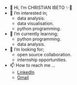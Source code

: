 - 👋 Hi, I’m CHRISTIAN IBETO ✨💖
- 👀 I’m interested in;
  - data analysis.
  - data visualisation.
  - python programming.
- 🌱 I’m currently learning;
  - python programming.
  - data analysis.
- 💞️ I’m looking for;
  - open source collaboration.
  - internship opportunities.
- 📫 How to reach me ...
  - [LinkedIn](https://www.linkedin.com/in/christian-ibeto-a547a4129?utm_source=share&utm_campaign=share_via&utm_content=profile&utm_medium=android_app)
  - [Gmail](ibetochrys20@gmail.com)


<!---
chryshumble/chryshumble is a ✨ special ✨ repository because its `README.md` (this file) appears on your GitHub profile.
You can click the Preview link to take a look at your changes.
--->
